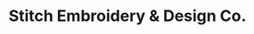 ---
title: "Stitch Embroidery & Design Co."
url: /gillette/stitch-embroidery-and-design-co/
shop: clothes
---